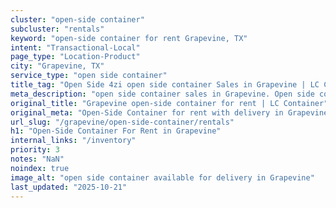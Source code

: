 ```yaml
---
cluster: "open-side container"
subcluster: "rentals"
keyword: "open-side container for rent Grapevine, TX"
intent: "Transactional-Local"
page_type: "Location-Product"
city: "Grapevine, TX"
service_type: "open side container"
title_tag: "Open Side 4zi open side container Sales in Grapevine | LC Container"
meta_description: "open side container sales in Grapevine. Open side containers for oversized cargo. Fast delivery, competitive pricing. Serving open side container area. Quote ID: ER6. Call (214) 524-4168 for your free quote today."
original_title: "Grapevine open-side container for rent | LC Container"
original_meta: "Open-Side Container for rent with delivery in Grapevine, TX. LC Container — local Since 2003. Get pricing today."
url_slug: "/grapevine/open-side-container/rentals"
h1: "Open-Side Container For Rent in Grapevine"
internal_links: "/inventory"
priority: 3
notes: "NaN"
noindex: true
image_alt: "open side container available for delivery in Grapevine"
last_updated: "2025-10-21"
---
```


<!-- TODO: Add unique city/inventory copy, images, and internal links here. -->
